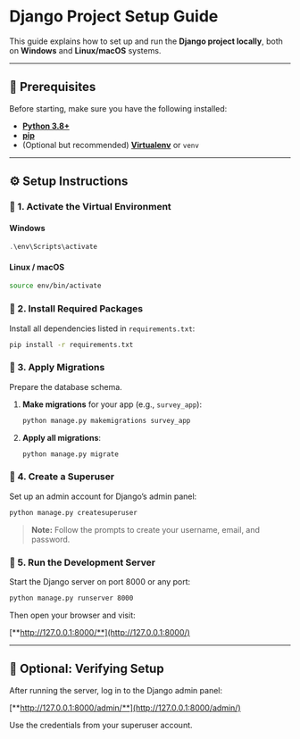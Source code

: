 # Django Project Setup Guide

This guide explains how to set up and run the **Django project locally**, both on **Windows** and **Linux/macOS** systems.

-----

## 🧰 Prerequisites

Before starting, make sure you have the following installed:

  * [**Python 3.8+**](https://www.python.org/downloads/)
  * [**pip**](https://pip.pypa.io/en/stable/installation/)
  * (Optional but recommended) [**Virtualenv**](https://virtualenv.pypa.io/en/latest/) or `venv`

-----

## ⚙️ Setup Instructions

### 🔹 1. Activate the Virtual Environment

#### **Windows**

```powershell
.\env\Scripts\activate
```

#### **Linux / macOS**

```bash
source env/bin/activate
```

### 🔹 2. Install Required Packages

Install all dependencies listed in `requirements.txt`:

```bash
pip install -r requirements.txt
```

### 🔹 3. Apply Migrations

Prepare the database schema.

1.  **Make migrations** for your app (e.g., `survey_app`):
    ```bash
    python manage.py makemigrations survey_app
    ```
2.  **Apply all migrations**:
    ```bash
    python manage.py migrate
    ```

### 🔹 4. Create a Superuser

Set up an admin account for Django’s admin panel:

```bash
python manage.py createsuperuser
```

> **Note:** Follow the prompts to create your username, email, and password.

### 🔹 5. Run the Development Server

Start the Django server on port 8000 or any port:

```bash
python manage.py runserver 8000
```

Then open your browser and visit:

[**http://127.0.0.1:8000/**](http://127.0.0.1:8000/)

-----

## 🧪 Optional: Verifying Setup

After running the server, log in to the Django admin panel:

[**http://127.0.0.1:8000/admin/**](http://127.0.0.1:8000/admin/)

Use the credentials from your superuser account.